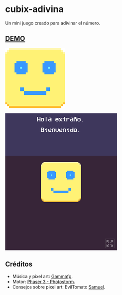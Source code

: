 # cubix-adivina
Un mini juego creado para adivinar el número.

## [DEMO](https://gammafp.itch.io/cubix-adivina)
![Logo](https://github.com/gammafp/cubix-adivina/blob/master/logo.png?raw=true)


![Splash](https://github.com/gammafp/cubix-adivina/blob/master/splash.PNG?raw=true)


## Créditos 
- Música y pixel art: [Gammafp](https://twitter.com/gammafp).
- Motor: [Phaser 3 - Photostorm](https://phaser.io).
- Consejos sobre pixel art: EvilTomato [Samuel](https://twitter.com/veryeviltomato).